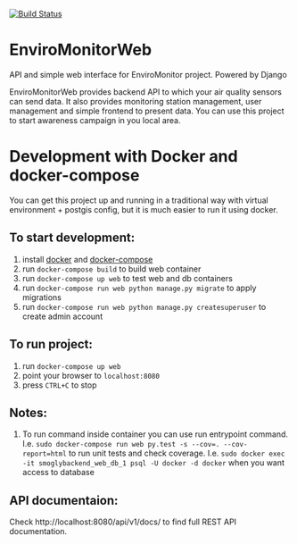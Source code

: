 [![Build Status](https://travis-ci.org/EnviroMonitor/EnviroMonitorWeb.svg?branch=master)](https://travis-ci.org/EnviroMonitor/EnviroMonitorWeb)

# EnviroMonitorWeb
API and simple web interface for EnviroMonitor project. Powered by Django

EnviroMonitorWeb provides backend API to which your air quality sensors can send data. It also provides monitoring station management, user management and simple frontend to present data. You can use this project to start awareness campaign in you local area.

# Development with Docker and docker-compose
You can get this project up and running in a traditional way with virtual environment + postgis config, but it is much easier to run it using docker.

## To start development:
1. install [docker](https://docs.docker.com/#/components) and [docker-compose](https://docs.docker.com/compose/install/)
2. run `docker-compose build` to build web container
3. run `docker-compose up web` to test web and db containers
5. run `docker-compose run web python manage.py migrate` to apply migrations
6. run `docker-compose run web python manage.py createsuperuser` to create admin account

## To run project:
1. run `docker-compose up web`
2. point your browser to `localhost:8080`
3. press `CTRL+C` to stop

## Notes:
1. To run command inside container you can use run entrypoint command. 
I.e. `sudo docker-compose run web py.test -s --cov=. --cov-report=html` to run unit tests and check coverage.
I.e. `sudo docker exec -it smoglybackend_web_db_1 psql -U docker -d docker` when you want access to database

## API documentaion:
Check http://localhost:8080/api/v1/docs/ to find full REST API documentation.

